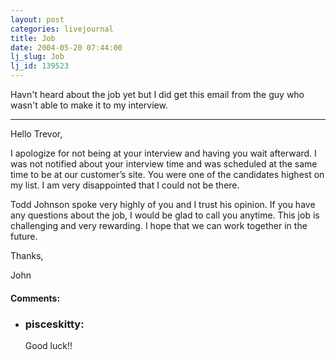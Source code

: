 ```yaml
---
layout: post
categories: livejournal
title: Job
date: 2004-05-20 07:44:00
lj_slug: Job
lj_id: 139523
---
```

Havn't heard about the job yet but I did get this email from the guy who wasn't able to make it to my interview.



* * *



Hello Trevor,  



I apologize for not being at your interview and having you wait afterward. I was not notified about your interview time and was scheduled at the same time to be at our customer’s site. You were one of the candidates highest on my list. I am very disappointed that I could not be there.   



Todd Johnson spoke very highly of you and I trust his opinion. If you have any questions about the job, I would be glad to call you anytime. This job is challenging and very rewarding. I hope that we can work together in the future.   



Thanks,  



John


<div id="comments"><h4>Comments:</h4><div class="lj-comments"><ul>
<li><h3>pisceskitty: </h3>
<a id="comment-215"></a>
<p>Good luck!!</p>
</li>
</ul></div></div>

